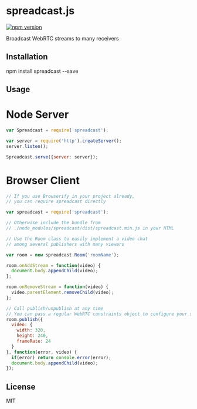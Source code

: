 # spreadcast.js
[![npm version](https://badge.fury.io/js/spreadcast.svg)](http://badge.fury.io/js/spreadcast)

Broadcast WebRTC streams to many receivers

## Installation

  npm install spreadcast --save

## Usage
  
  # Node Server

  ```JavaScript
  var Spreadcast = require('spreadcast');

  var server = require('http').createServer();
  server.listen();

  Spreadcast.serve({server: server});
  ```


  # Browser Client

  ```JavaScript
  // If you use Browserify in your project already,
  // you can require spreadcast directly

  var spreadcast = require('spreadcast');

  // Otherwise include the bundle from
  // ./node_modules/spreadcast/dist/spreadcast.min.js in your HTML

  // Use the Room class to easily implement a video chat
  // among several publishers with many viewers

  var room = new spreadcast.Room('roomName');

  room.onAddStream = function(video) {
    document.body.appendChild(video);
  };

  room.onRemoveStream = function(video) {
    video.parentElement.removeChild(video);
  };

  // Call publish/unpublish at any time
  // You can pass a regular WebRTC constraints object to configure your stream
  room.publish({
    video: {
      width: 320,
      height: 240,
      frameRate: 24
    }
  }, function(error, video) {
    if(error) return console.error(error);
    document.body.appendChild(video);
  });
  ```

## License

  MIT
